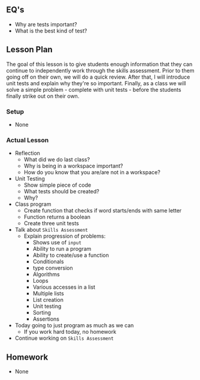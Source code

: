 ## EQ's

- Why are tests important?
- What is the best kind of test?

## Lesson Plan

The goal of this lesson is to give students enough information that they can
continue to independently work through the skills assessment. Prior to them
going off on their own, we will do a quick review. After that, I will introduce
unit tests and explain why they're so important. Finally, as a class we will
solve a simple problem - complete with unit tests - before the students finally
strike out on their own.

### Setup

- None

### Actual Lesson

- Reflection
    - What did we do last class?
    - Why is being in a workspace important?
    - How do you know that you are/are not in a workspace?
- Unit Testing
    - Show simple piece of code
    - What tests should be created?
    - Why?
- Class program
    - Create function that checks if word starts/ends with same letter
    - Function returns a boolean
    - Create three unit tests
- Talk about `Skills Assessment`
    - Explain progression of problems:
        - Shows use of `input`
        - Ability to run a program
        - Ability to create/use a function
        - Conditionals
        - type conversion
        - Algorithms
        - Loops
        - Various accesses in a list
        - Multiple lists
        - List creation
        - Unit testing
        - Sorting
        - Assertions
- Today going to just program as much as we can
    - If you work hard today, no homework
- Continue working on `Skills Assessment`

## Homework

- None
